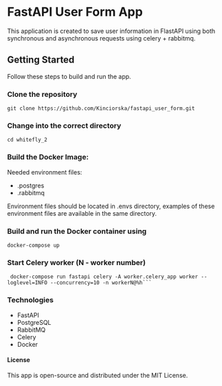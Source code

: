 # FastAPI User Form App

This application is created to save user information in FlastAPI using both synchronous and asynchronous requests using celery + rabbitmq. 


## Getting Started

Follow these steps to build and run the app.


### Clone the repository
```
git clone https://github.com/Kinciorska/fastapi_user_form.git
```

### Change into the correct directory
```
cd whitefly_2
```

### Build the Docker Image:

   Needed environment files:

- .postgres
- .rabbitmq

Environment files should be located in .envs directory, examples of these environment files are available in the same directory.
 
### Build and run the Docker container using
```
docker-compose up
```

### Start Celery worker (N - worker number)
``` 
 docker-compose run fastapi celery -A worker.celery_app worker --loglevel=INFO --concurrency=10 -n workerN@%h```
``` 
### Technologies
- FastAPI
- PostgreSQL
- RabbitMQ
- Celery
- Docker

#### License
This app is open-source and distributed under the MIT License.
